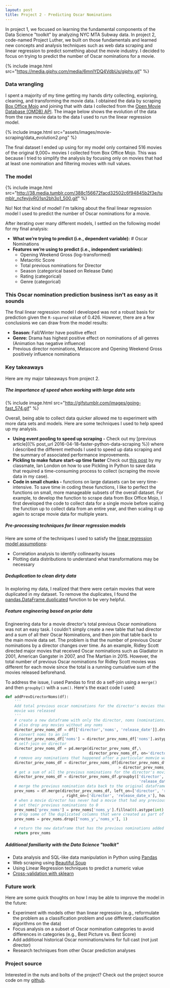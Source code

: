 ```yaml
---
layout: post
title: Project 2 - Predicting Oscar Nominations
---
```


In project 1, we focused on learning the fundamental components of the Data Science "toolkit" by analyzing NYC MTA Subway data. In project 2, code-named Project Luther, we built on those fundamentals and learned new concepts and analysis techniques such as web data scraping and linear regression to predict something about the movie industry. I decided to focus on trying to predict the number of Oscar nominations for a movie.

{% include image.html src="https://media.giphy.com/media/6mnlYDQ4VdbUs/giphy.gif" %}

### Data wrangling

I spent a majority of my time getting my hands dirty collecting, exploring, cleaning, and transforming the movie data. I obtained the data by scraping [Box Office Mojo](http://www.boxofficemojo.com/) and joining that with data I collected from the [Open Movie Database (OMDB) API](http://omdbapi.com/). The image below shows the evolution of the data from the raw movie data to the data I used to run the linear regression model.

{% include image.html src="assets/images/movie-scraping/data_evolution2.png" %}

The final dataset I ended up using for my model only contained 516 movies of the original 9,000+ movies I collected from Box Office Mojo. This was because I tried to simplify the analysis by focusing only on movies that had at least one nomination and filtering movies with null values.

### The model

{% include image.html src="http://38.media.tumblr.com/388c156672facd32502c6f94845b2f3e/tumblr_ncfeyjjvRG1sn2bh3o1_500.gif" %}

No! Not that kind of model! I'm talking about the final linear regression model I used to predict the number of Oscar nominations for a movie.

After iterating over many different models, I settled on the following model for my final analysis:

- **What we’re trying to predict (i.e., dependent variable):** # Oscar Nominations
- **Features we’re using to predict (i.e., independent variables):**
    - Opening Weekend Gross (log-transformed)
    - Metacritic Score
    - Total previous nominations for Director
    - Season (categorical based on Release Date)
    - Rating (categorical)
    - Genre (categorical)

### This Oscar nomination prediction business isn't as easy as it sounds

The final linear regression model I developed was not a robust basis for prediction given the `R-squared` value of 0.426. However, there are a few conclusions we can draw from the model results:

- **Season:** Fall/Winter have positive effect
- **Genre:** Drama has highest positive effect on nominations of all genres (Animation has negative influence)
- Previous director nominations, Metascore and Opening Weekend Gross positively influence nominations

### Key takeaways

Here are my major takeaways from project 2.

##### The importance of speed when working with large data sets

{% include image.html src="http://gifstumblr.com/images/going-fast_574.gif" %}

Overall, being able to collect data quicker allowed me to experiment with more data sets and models. Here are some techniques I used to help speed up my analysis.

+ **Using event pooling to speed up scraping -** Check out my [previous article]({% post_url 2016-04-18-faster-python-data-scraping %}) where I described the different methods I used to speed up data scraping and the summary of associated performance improvements.
+ **Pickling to make future start-up time faster** Check out [this post](http://ianlondon.github.io/blog/pickling-basics/) by my classmate, Ian London on how to use Pickling in Python to save data that required a time-consuming process to collect (scraping the movie data in my case).
+ **Code in small chunks -** functions on large datasets can be very time-intensive. To save time in coding these functions, I like to perfect the functions on small, more manageable subsets of the overall dataset. For example, to develop the function to scrape data from Box Office Mojo, I first developed the code to collect data for a single movie before scaling the function up to collect data from an entire year, and then scaling it up again to scrape movie data for multiple years.

##### Pre-processing techniques for linear regression models

Here are some of the techniques I used to satisfy the [linear regression model assumptions](http://people.duke.edu/~rnau/testing.htm):

+ Correlation analysis to identify collinearity issues
+ Plotting data distributions to understand what transformations may be necessary

##### Deduplication to clean dirty data

In exploring my data, I realized that there were certain movies that were duplicated in my dataset. To remove the duplicates, I found the [pandas.DataFrame.duplicated](http://pandas.pydata.org/pandas-docs/stable/generated/pandas.DataFrame.duplicated.html) function to be very helpful.

##### Feature engineering based on prior data

Engineering data for a movie director's total previous Oscar nominations was not an easy task. I couldn't simply create a new table that had director and a sum of all their Oscar Nominations, and then join that table back to the main movie data set. The problem is that the number of previous Oscar nominations by a director changes over time. As an example, Ridley Scott directed major movies that received Oscar nominations such as Gladiator in 2001, American Gangster in 2007, and The Martian in 2015. However, the total number of previous Oscar nominations for Ridley Scott movies was different for each movie since the total is a running cumulative sum of the movies released beforehand.

To address the issue, I used Pandas to first do a self-join using a `merge()` and then `groupby()` with a `sum()`. Here's the exact code I used:

~~~python
def addPrevDirectorNoms(df):
    '''
    Add total previous oscar nominations for the director's movies that occurred before a
    movie was released
    '''
    # create a new dataframe with only the director, noms (nominations), and release_date
    # also drop any movies without any noms
    director_prev_noms_df = df[['director','noms', 'release_date']].dropna(subset=['noms'])
    # convert noms to an int
    director_prev_noms_df['noms'] = director_prev_noms_df['noms'].astype('int')
    # self-join on director
    director_prev_noms_df = pd.merge(director_prev_noms_df,\
                                     director_prev_noms_df, on='director')
    # remove any nominations that happened after a particular momvie was released
    director_prev_noms_df = director_prev_noms_df[director_prev_noms_df['release_date_x']\
                                                  > director_prev_noms_df['release_date_y']]
    # get a sum of all the previous nominations for the director's movies
    director_prev_noms_df = director_prev_noms_df.groupby(['director', 'noms_x',\
                                                           'release_date_x'], as_index=False).sum()
    # merge the previous nomination data back to the original dataframe
    prev_noms = df.merge(director_prev_noms_df, left_on=['director', 'release_date']\
                         , right_on=['director', 'release_date_x'], how='left')
    # when a movie director has never had a movie that had any previous nominations,
    # set their previous nominations to 0
    prev_noms['prev_noms'] = prev_noms['noms_y'].fillna(0).astype(int)
    # drop some of the duplicated columns that were created as part of the merges
    prev_noms = prev_noms.drop(['noms_y','noms_x'], 1)

    # return the new dataframe that has the previous nominations added as a column
    return prev_noms
~~~

##### Additional familiarity with the Data Science "toolkit"

+ Data analysis and SQL-like data manipulation in Python using [Pandas](http://pandas.pydata.org/)
+ Web scraping using [Beautiful Soup](https://www.crummy.com/software/BeautifulSoup/bs4/doc/)
+ Using Linear Regression techniques to predict a numeric value
+ [Cross-validation with sklearn](http://scikit-learn.org/stable/modules/cross_validation.html)

### Future work

Here are some quick thoughts on how I may be able to improve the model in the future:

- Experiment with models other than linear regression (e.g., reformulate the problem as a classification problem and use different classification algorithms on the data)
- Focus analysis on a subset of Oscar nomination categories to avoid differences in categories (e.g., Best Picture vs. Best Score)
- Add additional historical Oscar nominations/wins for full cast (not just director)
- Research techniques from other Oscar prediction analyses

### Project source

Interested in the nuts and bolts of the project? Check out the project source code on my [github](https://github.com/maxmelnick/movie_scraping).